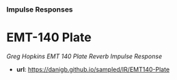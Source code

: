 ### Impulse Responses

# EMT-140 Plate

_Greg Hopkins EMT 140 Plate Reverb Impulse Response_

- __url__: https://danigb.github.io/sampled/IR/EMT140-Plate
